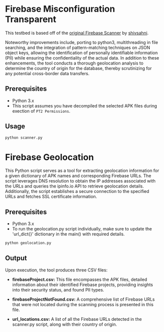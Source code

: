 # Firebase Misconfiguration Transparent

This testbed is based off of the [original Firebase Scanner](https://github.com/shivsahni/FireBaseScanner/blob/master/README.md) by [shivsahni](https://github.com/shivsahni). 

Noteworthy improvements include, porting to python3, multithreading in file searching, and the integration of pattern-matching techniques on JSON object keys, allowing the identification of personally identifiable information (PII) while ensuring the confidentiality of the actual data. In addition to these enhancements, the tool conducts a thorough geolocation analysis to determine the country of origin for the database, thereby scrutinizing for any potential cross-border data transfers.

## Prerequisites
- Python 3.x
- This script assumes you have decompiled the selected APK files during exection of `PT2 Permissions`. 

## Usage

```bash
python scanner.py
```

# Firebase Geolocation

This Python script serves as a tool for extracting geolocation information for a given dictionary of APK names and corresponding Firebase URLs. The script leverages DNS resolution to obtain the IP addresses associated with the URLs and queries the ipinfo.io API to retrieve geolocation details. Additionally, the script establishes a secure connection to the specified URLs and fetches SSL certificate information.

## Prerequisites
- Python 3.x
- To run the geolocation.py script individually, make sure to update the 'url_dict{}' dictionary in the main() with required details.

```bash
python geolocation.py
```

## Output

Upon execution, the tool produces three CSV files:

- **firebaseProject.csv:** This file encompasses the APK files, detailed information about their identified Firebase projects, providing insights into their security status, and found PII types.

- **firebaseProjectNotFound.csv:** A comprehensive list of Firebase URLs that were not located during the scanning process is presented in this file.

- **url_locations.csv:** A list of all the Firebase URLs detected in the scanner.py script, along with their country of origin.